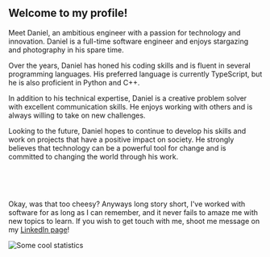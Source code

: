 <h2>Welcome to my profile!</h2>
Meet Daniel, an ambitious engineer with a passion for technology and innovation. Daniel is a full-time software engineer and enjoys stargazing and photography in his spare time. 

Over the years, Daniel has honed his coding skills and is fluent in several programming languages. His preferred language is currently TypeScript, but he is also proficient in Python and C++.

In addition to his technical expertise, Daniel is a creative problem solver with excellent communication skills.
He enjoys working with others and is always willing to take on new challenges.

Looking to the future, Daniel hopes to continue to develop his skills and work on projects that have a positive impact on society.
He strongly believes that technology can be a powerful tool for change and is committed to changing the world through his work.
<h2></h2><br/><br/>

Okay, was that too cheesy?
Anyways long story short, I've worked with software for as long as I can remember, and it never fails to amaze me with new topics to learn.
If you wish to get touch with me, shoot me message on my [LinkedIn page](https://www.linkedin.com/in/danielhougaard/)!


![Some cool statistics](https://github-readme-stats.vercel.app/api?username=danielhougaard&count_private=true&show_icons=true&title_color=41b883&icon_color=41b883&text_color=fffefe&bg_color=273849)
